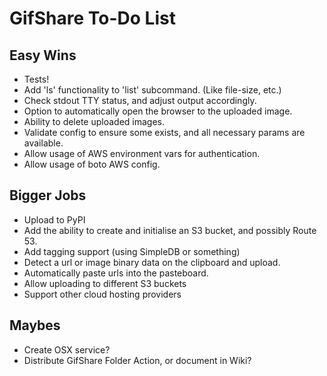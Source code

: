 GifShare To-Do List
===================

Easy Wins
---------
* Tests!
* Add 'ls' functionality to 'list' subcommand. (Like file-size, etc.)
* Check stdout TTY status, and adjust output accordingly.
* Option to automatically open the browser to the uploaded image.
* Ability to delete uploaded images.
* Validate config to ensure some exists, and all necessary params are available.
* Allow usage of AWS environment vars for authentication.
* Allow usage of boto AWS config.

Bigger Jobs
-----------
* Upload to PyPI
* Add the ability to create and initialise an S3 bucket, and possibly Route 53.
* Add tagging support (using SimpleDB or something)
* Detect a url or image binary data on the clipboard and upload.
* Automatically paste urls into the pasteboard.
* Allow uploading to different S3 buckets
* Support other cloud hosting providers

Maybes
------
* Create OSX service?
* Distribute GifShare Folder Action, or document in Wiki?
